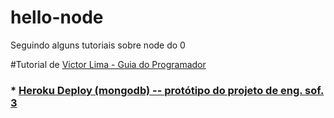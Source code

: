 # hello-node
Seguindo alguns tutoriais sobre node do 0



#Tutorial de [Victor Lima - Guia do Programador](https://www.youtube.com/channel/UC_issB-37g9lwfAA37fy2Tg)


### * [Heroku Deploy (mongodb) -- protótipo do projeto de eng. sof. 3](https://stellablima-hello-node.herokuapp.com/)
